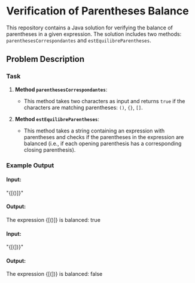# Verification of Parentheses Balance

This repository contains a Java solution for verifying the balance of parentheses in a given expression. The solution includes two methods: `parenthesesCorrespondantes` and `estEquilibreParentheses`.

## Problem Description

### Task

1. **Method `parenthesesCorrespondantes`**: 
   - This method takes two characters as input and returns `true` if the characters are matching parentheses: `()`, `{}`, `[]`.

2. **Method `estEquilibreParentheses`**:
   - This method takes a string containing an expression with parentheses and checks if the parentheses in the expression are balanced (i.e., if each opening parenthesis has a corresponding closing parenthesis).

### Example Output

#### Input:
"{[()]}"
#### Output:
The expression {[()]} is balanced: true
#### Input:
"{[(])}"
#### Output:
The expression {[(])} is balanced: false
